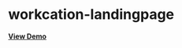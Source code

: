 # workcation-landingpage

<a href="//https://main--workcationpage.netlify.app/"><strong>View Demo</strong></a>
